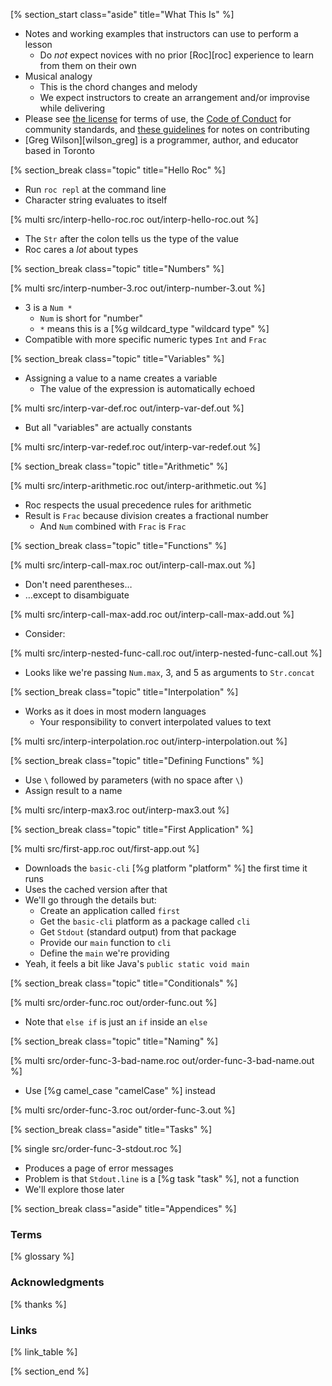 <!-- ---------------------------------------------------------------- -->
[% section_start class="aside" title="What This Is" %]

-   Notes and working examples that instructors can use to perform a lesson
    -   Do *not* expect novices with no prior [Roc][roc] experience to learn from them on their own
-   Musical analogy
    -   This is the chord changes and melody
    -   We expect instructors to create an arrangement and/or improvise while delivering
-   Please see [the license](./license/) for terms of use,
    the [Code of Conduct](./conduct/) for community standards,
    and [these guidelines](./contributing/) for notes on contributing
-   [Greg Wilson][wilson_greg] is a programmer, author, and educator based in Toronto

<!-- ---------------------------------------------------------------- -->
[% section_break class="topic" title="Hello Roc" %]

-   Run `roc repl` at the command line
-   Character string evaluates to itself

[% multi src/interp-hello-roc.roc out/interp-hello-roc.out %]

-   The `Str` after the colon tells us the type of the value
-   Roc cares a *lot* about types

<!-- ---------------------------------------------------------------- -->
[% section_break class="topic" title="Numbers" %]

[% multi src/interp-number-3.roc out/interp-number-3.out %]

-   3 is a `Num *`
    -   `Num` is short for "number"
    -   `*` means this is a [%g wildcard_type "wildcard type" %]
-   Compatible with more specific numeric types `Int` and `Frac`

<!-- ---------------------------------------------------------------- -->
[% section_break class="topic" title="Variables" %]

-   Assigning a value to a name creates a variable
    -   The value of the expression is automatically echoed

[% multi src/interp-var-def.roc out/interp-var-def.out %]

-   But all "variables" are actually constants

[% multi src/interp-var-redef.roc out/interp-var-redef.out %]

<!-- ---------------------------------------------------------------- -->
[% section_break class="topic" title="Arithmetic" %]

[% multi src/interp-arithmetic.roc out/interp-arithmetic.out %]

-   Roc respects the usual precedence rules for arithmetic
-   Result is `Frac` because division creates a fractional number
    -   And `Num` combined with `Frac` is `Frac`

<!-- ---------------------------------------------------------------- -->
[% section_break class="topic" title="Functions" %]

[% multi src/interp-call-max.roc out/interp-call-max.out %]

-   Don't need parentheses…
-   …except to disambiguate

[% multi src/interp-call-max-add.roc out/interp-call-max-add.out %]

-   Consider:

[% multi src/interp-nested-func-call.roc out/interp-nested-func-call.out %]

-   Looks like we're passing `Num.max`, 3, and 5 as arguments to `Str.concat`

<!-- ---------------------------------------------------------------- -->
[% section_break class="topic" title="Interpolation" %]

-   Works as it does in most modern languages
    -   Your responsibility to convert interpolated values to text

[% multi src/interp-interpolation.roc out/interp-interpolation.out %]

<!-- ---------------------------------------------------------------- -->
[% section_break class="topic" title="Defining Functions" %]

-   Use `\` followed by parameters (with no space after `\`)
-   Assign result to a name

[% multi src/interp-max3.roc out/interp-max3.out %]

<!-- ---------------------------------------------------------------- -->
[% section_break class="topic" title="First Application" %]

[% multi src/first-app.roc out/first-app.out %]

-   Downloads the `basic-cli` [%g platform "platform" %] the first time it runs
-   Uses the cached version after that
-   We'll go through the details but:
    -   Create an application called `first`
    -   Get the `basic-cli` platform as a package called `cli`
    -   Get `Stdout` (standard output) from that package
    -   Provide our `main` function to `cli`
    -   Define the `main` we're providing
-   Yeah, it feels a bit like Java's `public static void main`

<!-- ---------------------------------------------------------------- -->
[% section_break class="topic" title="Conditionals" %]

[% multi src/order-func.roc out/order-func.out %]

-   Note that `else if` is just an `if` inside an `else`

<!-- ---------------------------------------------------------------- -->
[% section_break class="topic" title="Naming" %]

[% multi src/order-func-3-bad-name.roc out/order-func-3-bad-name.out %]

-   Use [%g camel_case "camelCase" %] instead

[% multi src/order-func-3.roc out/order-func-3.out %]

<!-- ---------------------------------------------------------------- -->
[% section_break class="aside" title="Tasks" %]

[% single src/order-func-3-stdout.roc %]

-   Produces a page of error messages
-   Problem is that `Stdout.line` is a [%g task "task" %], not a function
-   We'll explore those later

<!-- ---------------------------------------------------------------- -->
[% section_break class="aside" title="Appendices" %]

### Terms

[% glossary %]

### Acknowledgments

[% thanks %]

### Links

[% link_table %]

[% section_end %]
